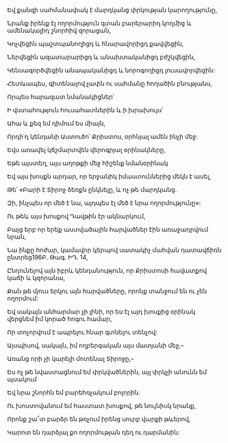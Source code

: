 Եվ քանզի սահմանափակ է մարդկանց փրկության կարողությունը,


Նրանք իրենք էլ ողորմություն գտան բարերարիդ կողմից և ամենակալիդ շնորհիվ զորացան,


Կոչվեցին պաշտպանողիցդ և հնարավորիցդ քավվեցին,


Ներվեցին ազատարարիցդ և անախտականիցդ բժշկվեցին,


Կենսագործվեցին անապականիցդ և նորոգողիցդ լուսավորվեցին:


Հետևապես, գիտենալով չափն ու սահմանը հողածին բնությանս,


Որպես հարազատ նմանակիցներ՝


Ի վստահություն հուսահատներին և ի խրախույս՝


Ահա և քեզ եմ դիմում ես միայն,


Որդի՛դ կենդանի Աստուծո՝ Քրիստոս, օրհնյալ ամեն ինչի մեջ:


Եվս առավել կճշմարտվեն վերոգրյալ օրինակները,


Եթե այստեղ, այս աղոթքի մեջ հիշենք նմանօրինակ


Եվ այս խոսքն արդար, որ երջանիկ իմաստուններից մեկն է ասել,


Թե՝ «Բարի է Տիրոջ ձեռքն ընկնելը, և ոչ թե մարդկանց.


Զի, ինչպես որ մեծ է նա, այդպես էլ մեծ է նրա ողորմությունը»:


Ու թեև այս խոսքով Դավթին էր ակնարկում,


Բայց երբ որ երեք աստվածային հարվածներ էին առաջադրվում նրան,


Նա ինքը հոժար, կամավոր կերպով սատակիչ մահվան դատավճիռն ընտրեց196Բ. Թագ. ԻԴ. 14,


Ընդունելով այն իբրև կենդանություն, որ Քրիստոսի հավատքով կաճի և կզորանա,


Քան թե մյուս երկու այն հարվածները, որոնք տանջում են ու չեն ողորմում:


Եվ սակայն անհարմար չի լինի, որ ես էլ այդ խոսքից օրինակ վերցնեմ իմ կորած հոգու համար,


Որ տոչորվում է ապրելու հնար գտնելու տենչով:


Այսպիսով, սակայն, իմ ողբերգական այս մատյանի մեջ,–


Առանց որի չի կարելի մոտենալ Տիրոջը,–


Ես ոչ թե նվաստացնում եմ փրկվածներին, այլ փրկչի անունն եմ պսակում


Եվ նրա շնորհն եմ բարեհռչակում բոլորին.


Ու խոստովանում եմ հաստատ խոսքով, թե նույնիսկ նրանք,


Որոնք շա՜տ բարձր են թռչում իրենց սուրբ վարքի թևերով,


Կարոտ են դարձյալ քո ողորմության դեղ ու դարմանին: